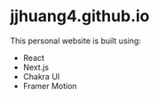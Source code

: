 # jjhuang4.github.io

This personal website is built using:
- React
- Next.js
- Chakra UI
- Framer Motion
